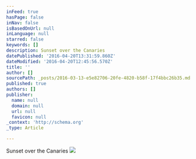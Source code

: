 ```yaml
---
inFeed: true
hasPage: false
inNav: false
isBasedOnUrl: null
inLanguage: null
starred: false
keywords: []
description: Sunset over the Canaries
datePublished: '2016-04-20T13:31:59.860Z'
dateModified: '2016-04-20T12:45:56.570Z'
title: ''
author: []
sourcePath: _posts/2016-03-13-e5e82706-20fe-4820-b58f-17f4bbc26b35.md
published: true
authors: []
publisher:
  name: null
  domain: null
  url: null
  favicon: null
_context: 'http://schema.org'
_type: Article

---
```

Sunset over the Canaries
![](https://the-grid-user-content.s3-us-west-2.amazonaws.com/0023c5ac-1033-4292-9272-8c5f0d92a7d8.jpg)